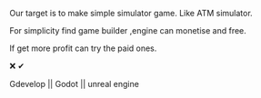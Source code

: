 
Our target is to make simple simulator game. Like ATM simulator.

For simplicity find game builder ,engine can monetise and free.

If get more profit can try the paid ones.

❌ ✔

Gdevelop || Godot || unreal engine
